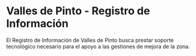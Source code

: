 # Valles de Pinto - Registro de Información

El Registro de Información de Valles de Pinto busca prestar soporte tecnológico necesario para el apoyo a las gestiones de mejora de la zona.
